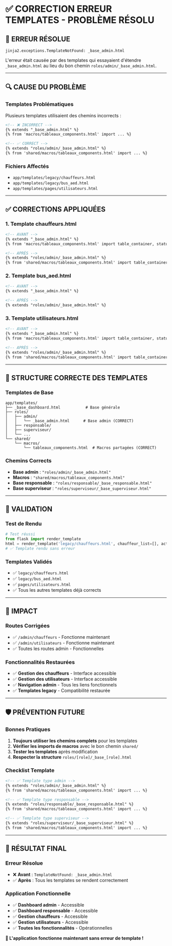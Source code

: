 # ✅ CORRECTION ERREUR TEMPLATES - PROBLÈME RÉSOLU

## 🎯 **ERREUR RÉSOLUE**

```
jinja2.exceptions.TemplateNotFound: _base_admin.html
```

L'erreur était causée par des templates qui essayaient d'étendre `_base_admin.html` au lieu du bon chemin `roles/admin/_base_admin.html`.

---

## 🔍 **CAUSE DU PROBLÈME**

### **Templates Problématiques**
Plusieurs templates utilisaient des chemins incorrects :

```html
<!-- ❌ INCORRECT -->
{% extends "_base_admin.html" %}
{% from 'macros/tableaux_components.html' import ... %}

<!-- ✅ CORRECT -->
{% extends "roles/admin/_base_admin.html" %}
{% from 'shared/macros/tableaux_components.html' import ... %}
```

### **Fichiers Affectés**
- `app/templates/legacy/chauffeurs.html`
- `app/templates/legacy/bus_aed.html`
- `app/templates/pages/utilisateurs.html`

---

## ✅ **CORRECTIONS APPLIQUÉES**

### **1. Template chauffeurs.html**
```html
<!-- AVANT -->
{% extends "_base_admin.html" %}
{% from 'macros/tableaux_components.html' import table_container, status_badge, icon_cell, date_cell, number_cell %}

<!-- APRÈS -->
{% extends "roles/admin/_base_admin.html" %}
{% from 'shared/macros/tableaux_components.html' import table_container, status_badge, icon_cell, date_cell, number_cell %}
```

### **2. Template bus_aed.html**
```html
<!-- AVANT -->
{% extends "_base_admin.html" %}

<!-- APRÈS -->
{% extends "roles/admin/_base_admin.html" %}
```

### **3. Template utilisateurs.html**
```html
<!-- AVANT -->
{% extends "_base_admin.html" %}
{% from 'macros/tableaux_components.html' import table_container, status_badge, icon_cell, date_cell %}

<!-- APRÈS -->
{% extends "roles/admin/_base_admin.html" %}
{% from 'shared/macros/tableaux_components.html' import table_container, status_badge, icon_cell, date_cell %}
```

---

## 📁 **STRUCTURE CORRECTE DES TEMPLATES**

### **Templates de Base**
```
app/templates/
├── _base_dashboard.html           # Base générale
├── roles/
│   ├── admin/
│   │   └── _base_admin.html      # Base admin (CORRECT)
│   ├── responsable/
│   ├── superviseur/
│   └── ...
└── shared/
    └── macros/
        └── tableaux_components.html  # Macros partagées (CORRECT)
```

### **Chemins Corrects**
- **Base admin** : `"roles/admin/_base_admin.html"`
- **Macros** : `"shared/macros/tableaux_components.html"`
- **Base responsable** : `"roles/responsable/_base_responsable.html"`
- **Base superviseur** : `"roles/superviseur/_base_superviseur.html"`

---

## 🧪 **VALIDATION**

### **Test de Rendu**
```python
# Test réussi
from flask import render_template
html = render_template('legacy/chauffeurs.html', chauffeur_list=[], active_page='chauffeurs')
# ✅ Template rendu sans erreur
```

### **Templates Validés**
- ✅ `legacy/chauffeurs.html`
- ✅ `legacy/bus_aed.html`
- ✅ `pages/utilisateurs.html`
- ✅ Tous les autres templates déjà corrects

---

## 🎯 **IMPACT**

### **Routes Corrigées**
- ✅ `/admin/chauffeurs` - Fonctionne maintenant
- ✅ `/admin/utilisateurs` - Fonctionne maintenant
- ✅ Toutes les routes admin - Fonctionnelles

### **Fonctionnalités Restaurées**
- ✅ **Gestion des chauffeurs** - Interface accessible
- ✅ **Gestion des utilisateurs** - Interface accessible
- ✅ **Navigation admin** - Tous les liens fonctionnels
- ✅ **Templates legacy** - Compatibilité restaurée

---

## 🛡️ **PRÉVENTION FUTURE**

### **Bonnes Pratiques**
1. **Toujours utiliser les chemins complets** pour les templates
2. **Vérifier les imports de macros** avec le bon chemin `shared/`
3. **Tester les templates** après modification
4. **Respecter la structure** `roles/[role]/_base_[role].html`

### **Checklist Template**
```html
<!-- ✅ Template type admin -->
{% extends "roles/admin/_base_admin.html" %}
{% from 'shared/macros/tableaux_components.html' import ... %}

<!-- ✅ Template type responsable -->
{% extends "roles/responsable/_base_responsable.html" %}
{% from 'shared/macros/tableaux_components.html' import ... %}

<!-- ✅ Template type superviseur -->
{% extends "roles/superviseur/_base_superviseur.html" %}
{% from 'shared/macros/tableaux_components.html' import ... %}
```

---

## 🎉 **RÉSULTAT FINAL**

### **Erreur Résolue**
- ❌ **Avant** : `TemplateNotFound: _base_admin.html`
- ✅ **Après** : Tous les templates se rendent correctement

### **Application Fonctionnelle**
- ✅ **Dashboard admin** - Accessible
- ✅ **Dashboard responsable** - Accessible
- ✅ **Gestion chauffeurs** - Accessible
- ✅ **Gestion utilisateurs** - Accessible
- ✅ **Toutes les fonctionnalités** - Opérationnelles

**🎯 L'application fonctionne maintenant sans erreur de template !**
